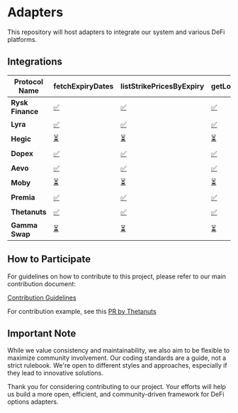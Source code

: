 # Adapters

This repository will host adapters to integrate our system and various DeFi platforms.

## Integrations

| **Protocol Name** | **fetchExpiryDates**                                     | **listStrikePricesByExpiry**                                     | **getLongOptionPremium**                                     | **buyOptionContract**                                     | **addOptionToPosition**                                     | **exerciseOptionContract**                                 | **sellOptionBackToIssuer**                                 | **transferOptionOwnership**                                 |
| ----------------- | -------------------------------------------------------- | ---------------------------------------------------------------- | ----------------------------------------------------------------- | --------------------------------------------------------- | ----------------------------------------------------------- | ---------------------------------------------------------- | ---------------------------------------------------------- | ----------------------------------------------------------- |
| **Rysk Finance**  | [✅](./rysk-finance/fetchExpiryDates/CONTRIBUTE.md) | [✅](./rysk-finance/listStrikePricesByExpiry/CONTRIBUTE.md) | [✅](./rysk-finance/getLongOptionPremium/CONTRIBUTE.md) | [✅](./rysk-finance/buyOptionContract/CONTRIBUTE.md) | [✅](./rysk-finance/addOptionToPosition/CONTRIBUTE.md) | [⏳](./rysk-finance/exerciseOptionContract/CONTRIBUTE.md) | [⏳](./rysk-finance/sellOptionBackToIssuer/CONTRIBUTE.md) | [⏳](./rysk-finance/transferOptionOwnership/CONTRIBUTE.md) |
| **Lyra**          | [✅](./lyra/fetchExpiryDates/CONTRIBUTE.md)         | [✅](./lyra/listStrikePricesByExpiry/CONTRIBUTE.md)         | [✅](./lyra/getLongOptionPremium/CONTRIBUTE.md)         | [⏳](./lyra/buyOptionContract/CONTRIBUTE.md)             | [⏳](./lyra/addOptionToPosition/CONTRIBUTE.md)             | [⏳](./lyra/exerciseOptionContract/CONTRIBUTE.md)         | [⏳](./lyra/sellOptionBackToIssuer/CONTRIBUTE.md)         | [⏳](./lyra/transferOptionOwnership/CONTRIBUTE.md)         |
| **Hegic**         | [⏳](./hegic/fetchExpiryDates/CONTRIBUTE.md)            | [⏳](./hegic/listStrikePricesByExpiry/CONTRIBUTE.md)            | [⏳](./hegic/getLongOptionPremium/CONTRIBUTE.md)            | [⏳](./hegic/buyOptionContract/CONTRIBUTE.md)            | [⏳](./hegic/addOptionToPosition/CONTRIBUTE.md)            | [⏳](./hegic/exerciseOptionContract/CONTRIBUTE.md)        | [⏳](./hegic/sellOptionBackToIssuer/CONTRIBUTE.md)        | [⏳](./hegic/transferOptionOwnership/CONTRIBUTE.md)        |
| **Dopex**         | [✅](./dopex/fetchExpiryDates/CONTRIBUTE.md)            | [✅](./dopex/listStrikePricesByExpiry/CONTRIBUTE.md)            | [✅](./dopex/getLongOptionPremium/CONTRIBUTE.md)            | [⏳](./dopex/buyOptionContract/CONTRIBUTE.md)            | [⏳](./dopex/addOptionToPosition/CONTRIBUTE.md)            | [⏳](./dopex/exerciseOptionContract/CONTRIBUTE.md)        | [⏳](./dopex/sellOptionBackToIssuer/CONTRIBUTE.md)        | [⏳](./dopex/transferOptionOwnership/CONTRIBUTE.md)        |
| **Aevo**          | [✅](./aevo/fetchExpiryDates/CONTRIBUTE.md)         | [✅](./aevo/listStrikePricesByExpiry/CONTRIBUTE.md)         | [✅](aevo/getLongOptionPremium/CONTRIBUTE.md)       | [⏳](./aevo/buyOptionContract/CONTRIBUTE.md)             | [⏳](./aevo/addOptionToPosition/CONTRIBUTE.md)             | [⏳](./aevo/exerciseOptionContract/CONTRIBUTE.md)         | [⏳](./aevo/sellOptionBackToIssuer/CONTRIBUTE.md)         | [⏳](./aevo/transferOptionOwnership/CONTRIBUTE.md)         |
| **Moby**          | [⏳](./moby/fetchExpiryDates/CONTRIBUTE.md)             | [⏳](./moby/listStrikePricesByExpiry/CONTRIBUTE.md)             | [⏳](./moby/getLongOptionPremium/CONTRIBUTE.md)             | [⏳](./moby/buyOptionContract/CONTRIBUTE.md)             | [⏳](./moby/addOptionToPosition/CONTRIBUTE.md)             | [⏳](./moby/exerciseOptionContract/CONTRIBUTE.md)         | [⏳](./moby/sellOptionBackToIssuer/CONTRIBUTE.md)         | [⏳](./moby/transferOptionOwnership/CONTRIBUTE.md)         |
| **Premia**        | [✅](./premia/fetchExpiryDates/CONTRIBUTE.md)       | [✅](./premia/listStrikePricesByExpiry/CONTRIBUTE.md)       | [✅](./premia/getLongOptionPremium/CONTRIBUTE.md)       | [⏳](./premia/buyOptionContract/CONTRIBUTE.md)           | [⏳](./premia/addOptionToPosition/CONTRIBUTE.md)           | [⏳](./premia/exerciseOptionContract/CONTRIBUTE.md)       | [⏳](./premia/sellOptionBackToIssuer/CONTRIBUTE.md)       | [⏳](./premia/transferOptionOwnership/CONTRIBUTE.md)       |
| **Thetanuts**     | [✅](thetanuts/fetchExpiryDates/CONTRIBUTE.md)        | [✅](./thetanuts/listStrikePricesByExpiry/CONTRIBUTE.md)        | [✅](./thetanuts/getLongOptionPremium/CONTRIBUTE.md)        | [⏳](./thetanuts/buyOptionContract/CONTRIBUTE.md)        | [⏳](./thetanuts/addOptionToPosition/CONTRIBUTE.md)        | [⏳](./thetanuts/exerciseOptionContract/CONTRIBUTE.md)    | [⏳](./thetanuts/sellOptionBackToIssuer/CONTRIBUTE.md)    | [⏳](./thetanuts/transferOptionOwnership/CONTRIBUTE.md)    |
| **Gamma Swap**    | [⏳](./gamma-swap/fetchExpiryDates/CONTRIBUTE.md)       | [⏳](./gamma-swap/listStrikePricesByExpiry/CONTRIBUTE.md)       | [⏳](./gamma-swap/getLongOptionPremium/CONTRIBUTE.md)       | [⏳](./gamma-swap/buyOptionContract/CONTRIBUTE.md)       | [⏳](./gamma-swap/addOptionToPosition/CONTRIBUTE.md)       | [⏳](./gamma-swap/exerciseOptionContract/CONTRIBUTE.md)   | [⏳](./gamma-swap/sellOptionBackToIssuer/CONTRIBUTE.md)   | [⏳](./gamma-swap/transferOptionOwnership/CONTRIBUTE.md)   |

## How to Participate

For guidelines on how to contribute to this project, please refer to our main contribution document:

[Contribution Guidelines](https://github.com/grixprotocol/defi-options-adapters/blob/main/CONTRIBUTE.md)

For contribution example, see this [PR by Thetanuts](https://github.com/grixprotocol/defi-options-adapters/pull/4)

## Important Note

While we value consistency and maintainability, we also aim to be flexible to maximize community involvement. Our coding standards are a guide, not a strict rulebook. We're open to different styles and approaches, especially if they lead to innovative solutions.

Thank you for considering contributing to our project. Your efforts will help us build a more open, efficient, and community-driven framework for DeFi options adapters.
